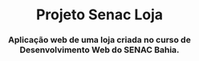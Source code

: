 <h1 align=center> Projeto Senac Loja </h1>

<h3 align=center>Aplicação web de uma loja criada no curso de Desenvolvimento Web do SENAC Bahia.<h3>
